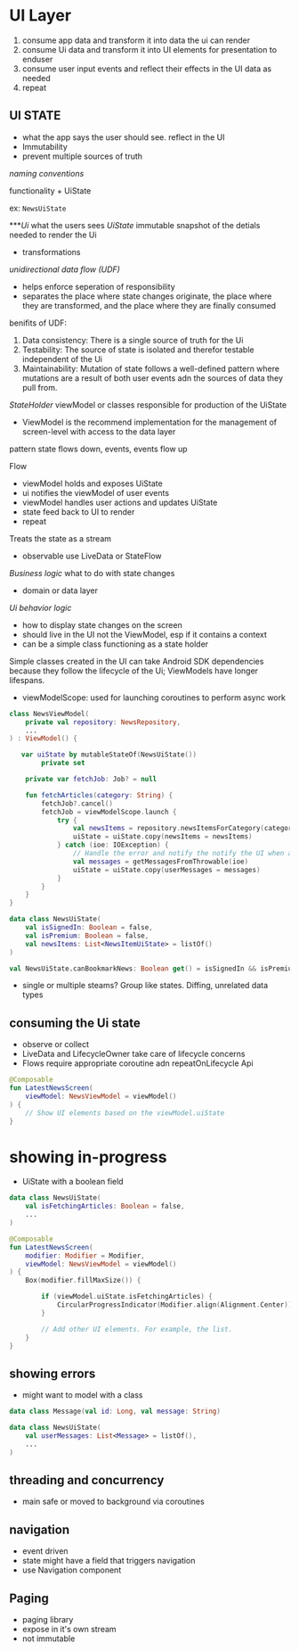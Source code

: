 # UI Layer

1. consume app data and transform it into data the ui can render
2. consume Ui data and transform it into UI elements for presentation to enduser
3. consume user input events and reflect their effects in the UI data as needed
4. repeat

## UI STATE 

- what the app says the user should see. reflect in the UI
- Immutability
- prevent multiple sources of truth

*naming conventions*

functionality + UiState

ex: `NewsUiState`

****Ui* what the users sees
*UiState* immutable snapshot of the detials needed to render the Ui

- transformations 

*unidirectional data flow (UDF)*
- helps enforce seperation of responsibility
- separates the place where state changes originate, the place where they are transformed, and the place where they are finally consumed

benifits of UDF:
1. Data consistency: There is a single source of truth for the Ui
2. Testability: The source of state is isolated and therefor testable independent of the Ui
3. Maintainability: Mutation of state follows a well-defined pattern where mutations are a result of
both user events adn the sources of data they pull from.

*StateHolder* viewModel or classes responsible for production of the UiState

- ViewModel is the recommend implementation for the management of screen-level
with access to the data layer

pattern state flows down, events, events flow up

Flow
- viewModel holds and exposes UiState
- ui notifies the viewModel of user events
- viewModel handles user actions and updates UiState
- state feed back to UI to render
- repeat

Treats the state as a stream

- observable use LiveData or StateFlow

*Business logic* what to do with state changes
- domain or data layer

*Ui behavior logic*
- how to display state changes on the screen
- should live in the UI not the ViewModel, esp if it contains a context
- can be a simple class functioning as a state holder

Simple classes created in the UI can take Android SDK dependencies because they
follow the lifecycle of the Ui; ViewModels have longer lifespans.

- viewModelScope: used for launching coroutines to perform async work

```kotlin
class NewsViewModel(
    private val repository: NewsRepository,
    ...
) : ViewModel() {

   var uiState by mutableStateOf(NewsUiState())
        private set

    private var fetchJob: Job? = null

    fun fetchArticles(category: String) {
        fetchJob?.cancel()
        fetchJob = viewModelScope.launch {
            try {
                val newsItems = repository.newsItemsForCategory(category)
                uiState = uiState.copy(newsItems = newsItems)
            } catch (ioe: IOException) {
                // Handle the error and notify the notify the UI when appropriate.
                val messages = getMessagesFromThrowable(ioe)
                uiState = uiState.copy(userMessages = messages)
            }
        }
    }
}
```

```kotlin
data class NewsUiState(
    val isSignedIn: Boolean = false,
    val isPremium: Boolean = false,
    val newsItems: List<NewsItemUiState> = listOf()
)

val NewsUiState.canBookmarkNews: Boolean get() = isSignedIn && isPremium
```

- single or multiple steams? Group like states. Diffing, unrelated data types

## consuming the Ui state

- observe or collect
- LiveData and LifecycleOwner take care of lifecycle concerns
- Flows require appropriate coroutine adn repeatOnLifecycle Api

```kotlin
@Composable
fun LatestNewsScreen(
    viewModel: NewsViewModel = viewModel()
) {
    // Show UI elements based on the viewModel.uiState
}
```

# showing in-progress

- UiState with a boolean field

```kotlin
data class NewsUiState(
    val isFetchingArticles: Boolean = false,
    ...
)
```

```kotlin
@Composable
fun LatestNewsScreen(
    modifier: Modifier = Modifier,
    viewModel: NewsViewModel = viewModel()
) {
    Box(modifier.fillMaxSize()) {

        if (viewModel.uiState.isFetchingArticles) {
            CircularProgressIndicator(Modifier.align(Alignment.Center))
        }

        // Add other UI elements. For example, the list.
    }
}
```

## showing errors

- might want to model with a class

```kotlin
data class Message(val id: Long, val message: String)

data class NewsUiState(
    val userMessages: List<Message> = listOf(),
    ...
)
```

## threading and concurrency

- main safe or moved to background via coroutines

## navigation

- event driven
- state might have a field that triggers navigation
- use Navigation component

## Paging

- paging library
- expose in it's own stream
- not immutable


